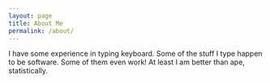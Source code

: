 ```yaml
---
layout: page
title: About Me
permalink: /about/
---
```


I have some experience in typing keyboard. Some of the stuff I type happen to be software. Some of them even work! At least I am better than ape, statistically.